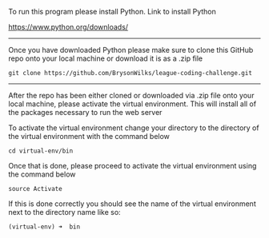To run this program please install Python. Link to install Python

https://www.python.org/downloads/

---------------------------------

Once you have downloaded Python please make sure to clone this GitHub repo onto your local machine or download it is as a .zip file

```
git clone https://github.com/BrysonWilks/league-coding-challenge.git
```

---------------------------------

After the repo has been either cloned or downloaded via .zip file onto your local machine, please activate the virtual environment. This will install all of the packages necessary to run the web server 

To activate the virtual environment change your directory to the directory of the virtual environment with the command below

```
cd virtual-env/bin
```
Once that is done, please proceed to activate the virtual environment using the command below

```
source Activate 
```

If this is done correctly you should see the name of the virtual environment next to the directory name like so:

```
(virtual-env) ➜  bin
```

